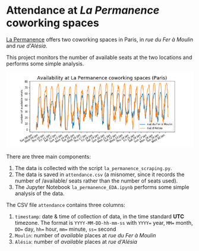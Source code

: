 # Attendance at *La Permanence* coworking spaces #



[La Permanence](https://www.la-permanence.com "La Permanence coworking
space in Paris") offers two coworking spaces in Paris, in *rue du
Fer à Moulin* and *rue d'Alésia*.

This project monitors the number of available seats at the two
locations and performs some simple analysis.

![](La-Permanence-attendance.png)


There are three main components:  
  1. The data is collected with the script
     `la_permanence_scraping.py`.  
  2. The data is saved in `attendance.csv` (a misnomer, since it
records the number of /available/ seats rather than the number of seats
used).  
  3. The Jupyter Notebook `la_permanence_EDA.ipynb` performs some
simple analysis of the data.  

The CSV file `attendance` contains three columns:  
  1. `timestamp`: date & time of collection of data, in the time
     standard **UTC** timezone.  The format is `YYYY-MM-DD-hh-mm-ss`
     with `YYYY=` year, `MM=` month, `DD=` day, `hh=` hour, `mm=`
     minute, `ss=` second   
  2. `Moulin`: number of *available* places at *rue du Fer à Moulin*  
  3. `Alésia`: number of *available* places at *rue d'Alésia*  
   

